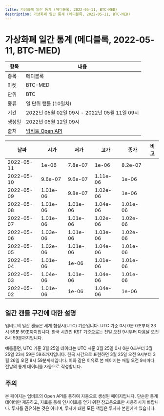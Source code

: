 ```yaml
---
title: 가상화폐 일간 통계 (메디블록, 2022-05-11, BTC-MED)
description: 가상화폐 일간 통계 (메디블록, 2022-05-11, BTC-MED)
---
```



가상화폐 일간 통계 (메디블록, 2022-05-11, BTC-MED)
===

|항목|내용|
|--|--|
|종목|메디블록|
|마켓|BTC-MED|
|단위|BTC|
|종류|일 단위 캔들 (10일치)|
|기간|2022년 05월 02일 09시 - 2022년 05월 11일 09시|
|생성일|2022년 05월 12일 09시|
|출처|[업비트 Open API](https://docs.upbit.com)|


|날짜|시가|저가|고가|종가|비고|
|--|--|--|--|--|--|
|2022-05-11|1e-06|7.8e-07|1e-06|8.2e-07|    |
|2022-05-10|9.6e-07|9.6e-07|1.11e-06|1e-06|    |
|2022-05-09|1.01e-06|9.8e-07|1.02e-06|1e-06|    |
|2022-05-08|1.01e-06|1.01e-06|1.04e-06|1.01e-06|    |
|2022-05-07|1.01e-06|1.01e-06|1.02e-06|1.02e-06|    |
|2022-05-06|1.03e-06|1.01e-06|1.03e-06|1.02e-06|    |
|2022-05-05|1.02e-06|1.01e-06|1.04e-06|1.01e-06|    |
|2022-05-04|1.01e-06|1e-06|1.01e-06|1.01e-06|    |
|2022-05-03|1.04e-06|1.01e-06|1.04e-06|1.01e-06|    |
|2022-05-02|1.01e-06|1e-06|1.04e-06|1e-06|    |


일간 캔들 구간에 대한 설명
---


업비트의 일간 캔들은 세계 협정시(UTC) 기준입니다. 
UTC 기준 0시 0분 0초부터 23시 59분 59초까지입니다. 
한국 시간인 KST 기준으로는 전일 오전 9시부터 다음날 오전 8시 59분까지입니다. 


예를들면, UTC 기준 3월 25일 데이터는 UTC 시준 3월 25일 0시 0분 0초부터 3월 25일 23시 59분 59초까지입니다. 
한국 시간으로 표현하면 3월 25일 오전 9시부터 3월 26일 오전 8시 59분까지입니다. 
이와 같은 이유로 본 페이지는 매일 오전 9시마다 전날의 통계 데이터를 자동으로 작성합니다. 


주의
---


본 페이지는 업비트의 Open API를 통하여 자동으로 생성된 페이지입니다. 
단순한 통계 데이터만 제공하고, 자료를 통해 인사이트를 얻기 위한 참고용으로만 사용하시기 바랍니다. 
투자를 권유하는 것은 아니며, 투자에 대한 모든 책임은 투자자 본인에게 있습니다. 
